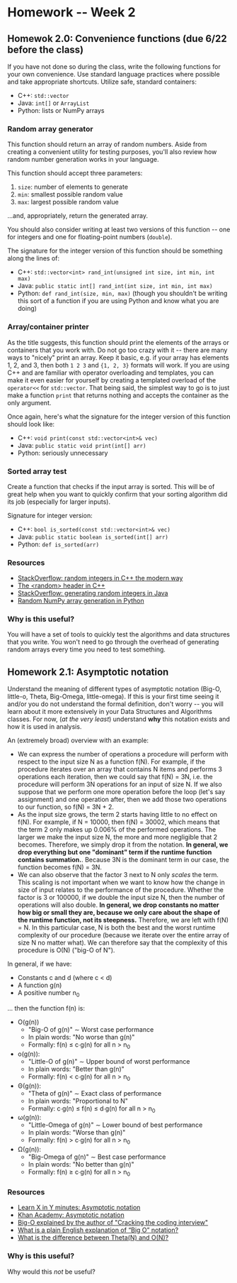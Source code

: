 # Homework -- Week 2

## Homewok 2.0: Convenience functions (due 6/22 before the class)

If you have not done so during the class, write the following functions for
your own convenience. Use standard language practices where possible and take
appropriate shortcuts. Utilize safe, standard containers:

* C++: `std::vector`
* Java: `int[]` or `ArrayList`
* Python: lists or NumPy arrays

### Random array generator

This function should return an array of random numbers. Aside from creating a
convenient utility for testing purposes, you'll also review how random number
generation works in your language.

This function should accept three parameters:
1. `size`: number of elements to generate
2. `min`: smallest possible random value
3. `max`: largest possible random value

...and, appropriately, return the generated array.

You should also consider writing at least two versions of this function -- one
for integers and one for floating-point numbers (`double`).

The signature for the integer version of this function should be something
along the lines of:

* C++: `std::vector<int> rand_int(unsigned int size, int min, int max)`
* Java: `public static int[] rand_int(int size, int min, int max)`
* Python: `def rand_int(size, min, max)` (though you shouldn't be writing this
sort of a function if you are using Python and know what you are doing)


### Array/container printer

As the title suggests, this function should print the elements of the arrays or
containers that you work with. Do not go too crazy with it -- there are many
ways to "nicely" print an array. Keep it basic, e.g. if your array has elements
1, 2, and 3, then both `1 2 3` and `{1, 2, 3}` formats will work. If you are
using C++ and are familiar with operator overloading and templates, you can
make it even easier for yourself by creating a templated overload of the
`operator<<` for `std::vector`. That being said, the simplest way to go is to
just make a function `print` that returns nothing and accepts the container as
the only argument.

Once again, here's what the signature for the integer version of this function
should look like:

* C++: `void print(const std::vector<int>& vec)`
* Java: `public static void print(int[] arr)`
* Python: seriously unnecessary


### Sorted array test

Create a function that checks if the input array is sorted. This will be of
great help when you want to quickly confirm that your sorting algorithm did its
job (especially for larger inputs).

Signature for integer version:

* C++: `bool is_sorted(const std::vector<int>& vec)`
* Java: `public static boolean is_sorted(int[] arr)`
* Python: `def is_sorted(arr)`


### Resources

* [StackOverflow: random integers in C++ the modern way][randint-cpp-so]
* [The \<random\> header in C++][randint-cpp]
* [StackOverflow: generating random integers in Java][randint-java-so]
* [Random NumPy array generation in Python][randint-numpy]

### Why is this useful?

You will have a set of tools to quickly test the algorithms and data structures
that you write. You won't need to go through the overhead of generating random
arrays every time you need to test something.

## Homework 2.1: Asymptotic notation

Understand the meaning of different types of asymptotic notation (Big-O,
little-o, Theta, Big-Omega, little-omega). If this is your first time seeing it
and/or you do not understand the formal definition, don't worry -- you will
learn about it more extensively in your Data Structures and Algorithms classes.
For now, (_at the very least_) understand **why** this notation exists and how
it is used in analysis.

An (extremely broad) overview with an example:

* We can express the number of operations a procedure will perform with respect
to the input size N as a function f(N). For example, if the procedure iterates
over an array that contains N items and performs 3 operations each iteration,
then we could say that f(N) = 3N, i.e. the procedure will perform 3N operations
for an input of size N. If we also suppose that we perform one more operation
before the loop (let's say assignment) and one operation after, then we add
those two operations to our function, so f(N) = 3N + 2.
* As the input size grows, the term 2 starts having little to no effect on
f(N). For example, if N = 10000, then f(N) = 30002, which means that the term 2
only makes up 0.006% of the performed operations. The larger we make the input
size N, the more and more negligible that 2 becomes. Therefore, we simply drop
it from the notation. **In general, we drop everything but one "dominant" term
if the runtime function contains summation.**. Because 3N is the dominant term
in our case, the function becomes f(N) = 3N.
* We can also observe that the factor 3 next to N only _scales_ the term. This
scaling is not important when we want to know how the change in size of input
relates to the performance of the procedure. Whether the factor is 3 or 100000,
if we double the input size N, then the number of operations will also double.
**In general, we drop constants no matter how big or small they are, because we
only care about the shape of the runtime function, not its steepness.**
Therefore, we are left with f(N) = N. In this particular case, N is both the
best and the worst runtime complexity of our procedure (because we iterate over
the entire array of size N no matter what). We can therefore say that the
complexity of this procedure is O(N) ("big-O of N").


In general, if we have:

* Constants c and d (where c < d)
* A function g(n)
* A positive number n<sub>0</sub>

... then the function f(n) is:

* O(g(n))
    * "Big-O of g(n)" ∼ Worst case performance
    * In plain words: "No worse than g(n)"
    * Formally: f(n) ≤ c∙g(n) for all n > n<sub>0</sub>
* o(g(n)):
    * "Little-O of g(n)" ∼ Upper bound of worst performance
    * In plain words: "Better than g(n)"
    * Formally: f(n) < c∙g(n) for all n > n<sub>0</sub>
* Θ(g(n)):
    * "Theta of g(n)" ∼ Exact class of performance
    * In plain words: "Proportional to N"
    * Formally: c∙g(n) ≤ f(n) ≤ d∙g(n) for all n > n<sub>0</sub>
* ω(g(n)):
    * "Little-Omega of g(n)" ∼ Lower bound of best performance
    * In plain words: "Worse than g(n)"
    * Formally: f(n) > c∙g(n) for all n > n<sub>0</sub>
* Ω(g(n)):
    * "Big-Omega of g(n)" ∼ Best case performance
    * In plain words: "No better than g(n)"
    * Formally: f(n) ≥ c∙g(n) for all n > n<sub>0</sub>

### Resources

* [Learn X in Y minutes: Asymptotic notation][xiny-asym]
* [Khan Academy: Asymptotic notation][khan-asym]
* [Big-O explained by the author of "Cracking the coding interview"][big-o-hr]
* [What is a plain English explanation of “Big O” notation?][big-o-so]
* [What is the difference between Theta(N) and O(N)?][theta-o-so]

### Why is this useful?

Why would this _not_ be useful?

[quicksort]: http://me.dt.in.th/page/Quicksort/
[khan-algo]: https://www.khanacademy.org/computing/computer-science/algorithms
[vis-algo]: https://bost.ocks.org/mike/algorithms/
[big-o-cheat]: http://bigocheatsheet.com/
[fizz]: https://blog.codinghorror.com/why-cant-programmers-program/
[randint-cpp]: http://en.cppreference.com/w/cpp/numeric/random
[randint-cpp-so]: https://stackoverflow.com/a/19728404
[randint-java-so]: https://stackoverflow.com/a/363692
[randint-numpy]: https://docs.scipy.org/doc/numpy/reference/generated/numpy.random.randint.html
[xiny-asym]: https://learnxinyminutes.com/docs/asymptotic-notation/
[khan-asym]: https://www.khanacademy.org/computing/computer-science/algorithms/asymptotic-notation/a/asymptotic-notation
[big-o-hr]: https://www.youtube.com/watch?v=v4cd1O4zkGw
[big-o-so]: https://stackoverflow.com/questions/487258/what-is-a-plain-english-explanation-of-big-o-notation
[theta-o-so]: https://stackoverflow.com/questions/471199/what-is-the-difference-between-%CE%98n-and-on
